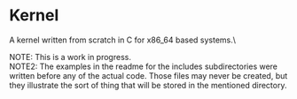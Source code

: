 # Kernel
A kernel written from scratch in C for x86_64 based systems.\

NOTE: This is a work in progress.\
NOTE2: The examples in the readme for the includes subdirectories were written
before any of the actual code. Those files may never be created, but they 
illustrate the sort of thing that will be stored in the mentioned directory.
